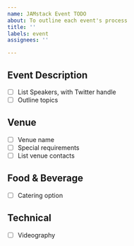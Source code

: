 ```yaml
---
name: JAMstack Event TODO
about: To outline each event's process
title: ''
labels: event
assignees: ''

---
```


## Event Description
- [ ] List Speakers, with Twitter handle
- [ ] Outline topics

## Venue
- [ ] Venue name
- [ ] Special requirements
- [ ] List venue contacts

## Food & Beverage 
- [ ] Catering option

## Technical
- [ ] Videography
